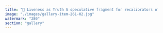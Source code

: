 ```yaml
---
title: "🧬 Liveness as Truth A speculative fragment for recalibrators of systems<br /><br />Liveness is not just a technical parameter—it’s a philosophical disposition. In EigenLayer’s architecture, slashing is limited. Why? Because a system that over-prioritizes safety calcifies. A system that embraces liveness breathes.<br /><br />Liveness accepts that truths must emerge, not be imposed. It allows participants to coordinate across evolving contexts, not under static assumptions.<br /><br />This breaks the ossified loop of maximalist architectures. Bitcoin fossilizes consensus. EigenLayer composes it in motion. It doesn’t seek finality—it seeks resonance.<br /><br />🌀 In this paradigm:<br />Trust is not sealed. It’s rehydrated through intersubjectivity.<br />Truth is not declared. It’s revealed by liveness.<br /><br />So here’s the challenge: Can we build networks that don’t just survive change—but are made true by it?<br /><br />Eigen Labs EigenLayer isn’t just restaking. It’s epistemology in motion."
image: "./images/gallery-item-261-02.jpg"
watermark: "280"
section: "gallery"
---
```

